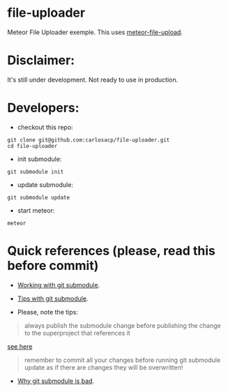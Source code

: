 # file-uploader

Meteor File Uploader exemple. This uses [meteor-file-upload](https://github.com/carlosacp/meteor-file-uploader).

# Disclaimer:

It's still under development. Not ready to use in production.

# Developers:

* checkout this repo:

```
git clone git@github.com:carlosacp/file-uploader.git
cd file-uploader
```

* init submodule:

```
git submodule init
```

* update submodule:

```
git submodule update
```

* start meteor:

```
meteor
```

# Quick references (please, read this before commit)

* [Working with git submodule](https://chrisjean.com/git-submodules-adding-using-removing-and-updating).

* [Tips with git submodule](http://blogs.atlassian.com/2013/03/git-submodules-workflows-tips).

* Please, note the tips:

> always publish the submodule change before publishing the change to the superproject that references it

[see here](http://stackoverflow.com/questions/5814319/git-submodule-push)

> remember to commit all your changes before running git submodule update as if there are changes they will be overwritten!

* [Why git submodule is bad](https://codingkilledthecat.wordpress.com/2012/04/28/why-your-company-shouldnt-use-git-submodules).
